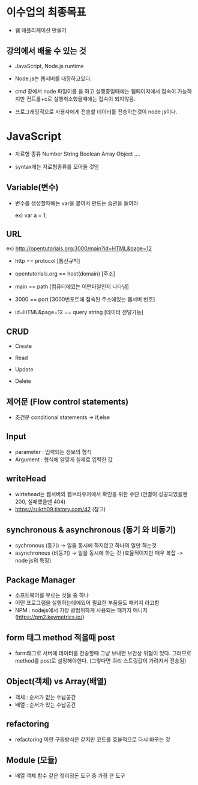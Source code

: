# 이수업의 최종목표
 - 웹 애플리케이션 만들기
## 강의에서 배울 수 있는 것
 - JavaScript, Node.js runtime

- Node.js는 웹서버를 내장하고있다.

- cmd 창에서 node 파일이름 을 하고 실행중일때에는 웹페이지에서 접속이 가능하지만 컨트롤+c로 실행취소했을때에는 접속이 되지않음.

- 프로그래밍적으로 사용자에게 전송할 데이터를 전송하는것이 node js이다.

# JavaScript
- 자료형 종류 Number String Boolean Array Object ....

- syntax에는 자료형종류를 모아둘 것임

## Variable(변수)
- 변수를 생성할때에는 var을 붙여서 만드는 습관을 들여라 
  
  ex) var a = 1;

## URL
ex) http://opentutorials.org:3000/main?id=HTML&page=12
  
  - http == protocol [통신규칙]
 
  - opentutorials.org == host(domain) [주소]
 
  - main == path [컴퓨터에있는 어떤파일인지 나타냄]

  - 3000 == port [3000번포트에 접속된 주소에있는 웹서버 번호]
 
  - id=HTML&page=12 == query string [데이터 전달가능]

## CRUD
  - Create

  - Read

  - Update

 - Delete

## 제어문 (Flow control statements)
  - 조건문 conditional statements -> if,else

## Input
  - parameter : 입력되는 정보의 형식
  - Argument : 형식에 알맞게 실제로 입력한 값

## writeHead
  - wirtehead는 웹서버와 웹브라우저에서 확인을 위한 수단 (연결이 성공되었을땐 200, 실패했을땐 404)
  - https://sukth09.tistory.com/42 (참고)


## synchronous & asynchronous (동기 와 비동기)
  - sychronous (동기) -> 일을 동시에 하지않고 하나의 일만 하는것
  - asynchronous (비동기) -> 일을 동시에 하는 것 (효율적이지만 매우 복잡 -> node js의 특징)

## Package Manager
  - 소프트웨어를 부르는 것들 중 하나
  - 어떤 프로그램을 실행하는데에있어 필요한 부품들도 패키지 라고함
  - NPM : nodejs에서 가장 광범위하게 사용되는 패키지 매니저 (https://pm2.keymetrics.io/)


## form 태그 method 적을때 post
  - form태그로 서버에 데이터를 전송할때 그냥 보내면 보안상 위협이 있다. 그러므로 method를 post로 설정해야한다. (그렇다면 쿼리 스트링값이 가려져서 전송됨)

## Object(객체) vs Array(배열)
  - 객체 : 순서가 없는 수납공간
  - 배열 : 순서가 있는 수납공간

## refactoring
  - refactoring 이란 구동방식은 같지만 코드를 효율적으로 다시 바꾸는 것

## Module (모듈)
  - 배열 객체 함수 같은 정리정돈 도구 중 가장 큰 도구